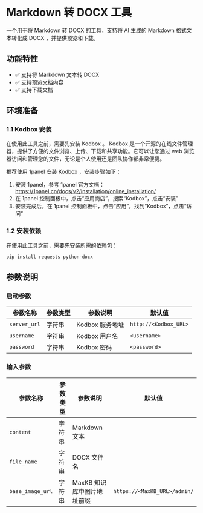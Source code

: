 # Markdown 转 DOCX 工具

一个用于将 Markdown 转 DOCX 的工具，支持将 AI 生成的 Markdown 格式文本转化成 DOCX ，并提供预览和下载。

## 功能特性

- ✅ 支持将 Markdown 文本转 DOCX
- ✅ 支持预览文档内容
- ✅ 支持下载文档


## 环境准备

### 1.1 Kodbox 安装

在使用此工具之前，需要先安装 Kodbox 。
Kodbox 是一个开源的在线文件管理器，提供了方便的文件浏览、上传、下载和共享功能。它可以让您通过 web 浏览器访问和管理您的文件，无论是个人使用还是团队协作都非常便捷。

推荐使用 1panel 安装 Kodbox ，安装步骤如下：

1. 安装 1panel，参考 1panel 官方文档：https://1panel.cn/docs/v2/installation/online_installation/
2. 在 1panel 控制面板中，点击“应用商店”，搜索“Kodbox”，点击“安装”
3. 安装完成后，在 1panel 控制面板中，点击“应用”，找到“Kodbox”，点击“访问”

### 1.2 安装依赖

在使用此工具之前，需要先安装所需的依赖包：

```bash
pip install requests python-docx
```

## 参数说明

### 启动参数    
| 参数名称 | 参数类型 | 参数说明 | 默认值 |
| -------- | -------- | -------- | ------ |
| `server_url` | 字符串     | Kodbox 服务地址 | `http://<Kodbox_URL>`|
| `username`   | 字符串   | Kodbox 用户名 | `<username>` |
| `password`   | 字符串   | Kodbox 密码  | `<password>` |

### 输入参数    
| 参数名称 | 参数类型 | 参数说明 | 默认值 |
| -------- | -------- | -------- | ------ |
| `content` | 字符串     | Markdown 文本| |
| `file_name`   | 字符串   | DOCX 文件名 | |
| `base_image_url` | 字符串   | MaxKB 知识库中图片地址前缀 | `https://<MaxKB_URL>/admin/` |
